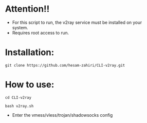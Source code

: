 # Attention‼️
- For this script to run, the v2ray service must be installed on your system.
- Requires root access to run.

# Installation:

```
git clone https://github.com/hesam-zahiri/CLI-v2ray.git
```

# How to use:
```
cd CLI-v2ray
```
```
bash v2ray.sh
```
- Enter the vmess/vless/trojan/shadowsocks config
